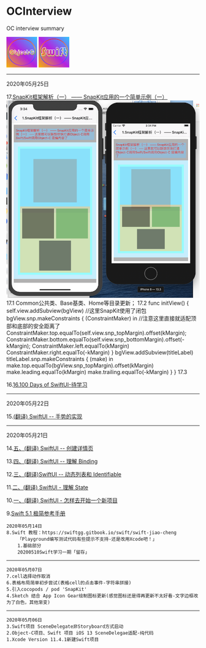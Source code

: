 # OCInterview
OC interview summary

![](./Res/20200507Sketch绘制图标/ObjectC_Small.png)
![](./Res/20200507Sketch绘制图标/Swift_Small.png)


---

2020年05月25日



17.[SnapKit框架解析（一） —— SnapKit应用的一个简单示例（一）](https://www.jianshu.com/p/daa3496c9736)
    ![](./Res/20200507Sketch绘制图标/SnapKit.png)
    17.1 Common公共类、Base基类、Home等目录更新；
    17.2 func initView() {
        self.view.addSubview(bgView)
        //这里SnapKit使用了闭包
        bgView.snp.makeConstraints { (ConstraintMaker) in
            //注意这里直接就适配顶部和底部的安全距离了
            ConstraintMaker.top.equalTo(self.view.snp_topMargin).offset(kMargin);
            ConstraintMaker.bottom.equalTo(self.view.snp_bottomMargin).offset(-kMargin);
            ConstraintMaker.left.equalTo(kMargin)
            ConstraintMaker.right.equalTo(-kMargin)
        }
        bgView.addSubview(titleLabel)
        titleLabel.snp.makeConstraints { (make) in
            make.top.equalTo(bgView.snp_topMargin).offset(kMargin)
            make.leading.equalTo(kMargin)
            make.trailing.equalTo(-kMargin)
        }
    }
    17.3

16.[16.100 Days of SwiftUI-待学习](https://www.jianshu.com/p/dc1ef05d9d4f)

---
2020年05月22日

15.[(翻译) SwiftUI -- 手势的实现](https://www.jianshu.com/p/457ef71cb8e8)

---

2020年05月21日

14.[五、(翻译) SwiftUI -- 创建详情页](https://www.jianshu.com/p/f71231a19297)

13.[四、(翻译) SwiftUI -- 理解 Binding](https://www.jianshu.com/p/ed9d278a04a0)

12.[三、(翻译)SwiftUI -- 动态列表和 Identifiable](https://www.jianshu.com/p/2713f904a405)

11.[二、(翻译) SwiftUI - 理解 State](https://www.jianshu.com/p/aace56356aa7)

10.[一、(翻译) SwiftUI - 怎样去开始一个新项目](https://www.jianshu.com/p/3828c5a5ba92)

9.[Swift 5.1 极简参考手册](https://blog.csdn.net/zsxjtip/article/details/104155074?ops_request_misc=&request_id=&biz_id=102&utm_term=swift5.1&utm_medium=distribute.pc_search_result.none-task-blog-2~all~sobaiduweb~default-3-104155074) 
```    
2020年05月14日
8.Swift 教程：https://swiftgg.gitbook.io/swift/swift-jiao-cheng
    「Playground编写测试代码有些提示不支持-还是改用Xcode吧！」
    1.基础部分
    20200510Swift学习一期「留存」
```
---
```
2020年05月07日
7.cell选择动作取消
6.表格布局简单初步尝试(表格cell的点击事件-字符串拼接)
5.引入cocopods / pod 'SnapKit'
4.Sketch 结合 App Icon Gear绘制图标更新(感觉图标还是得再更新不太好看-文字边框改为了白色，其他渐变)
```
---
```
2020年05月06日
3.Swift项目 SceneDelegate非Storyboard方式启动
2.Object-C项目、Swift 项目 iOS 13 SceneDelegae适配-纯代码
1.Xcode Version 11.4.1新建Swift项目
```